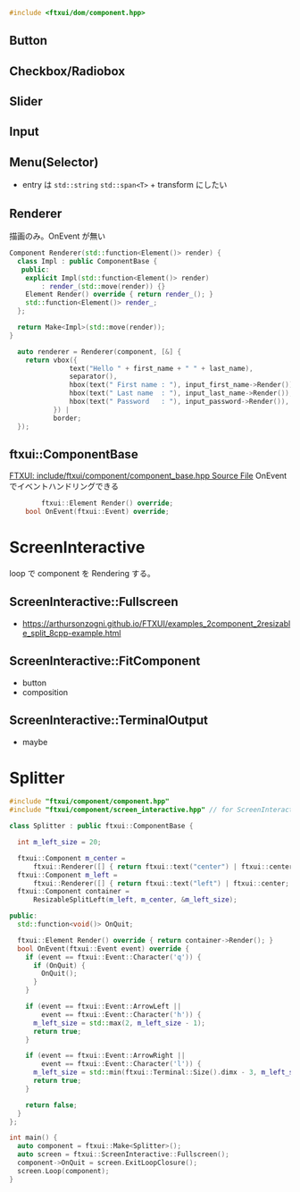 ```cpp
#include <ftxui/dom/component.hpp>
```

## Button

## Checkbox/Radiobox

## Slider

## Input

## Menu(Selector)
- entry は `std::string` `std::span<T>` + transform にしたい

## Renderer
描画のみ。OnEvent が無い
```cpp
Component Renderer(std::function<Element()> render) {
  class Impl : public ComponentBase {
   public:
    explicit Impl(std::function<Element()> render)
        : render_(std::move(render)) {}
    Element Render() override { return render_(); }
    std::function<Element()> render_;
  };

  return Make<Impl>(std::move(render));
}
```

```cpp
  auto renderer = Renderer(component, [&] {
    return vbox({
               text("Hello " + first_name + " " + last_name),
               separator(),
               hbox(text(" First name : "), input_first_name->Render()),
               hbox(text(" Last name  : "), input_last_name->Render()),
               hbox(text(" Password   : "), input_password->Render()),
           }) |
           border;
  });
```

## ftxui::ComponentBase
[FTXUI: include/ftxui/component/component_base.hpp Source File](https://arthursonzogni.github.io/FTXUI/component__base_8hpp_source.html)
OnEventでイベントハンドリングできる
```cpp
	    ftxui::Element Render() override;
    bool OnEvent(ftxui::Event) override;
```

# ScreenInteractive
loop で component を Rendering する。
## ScreenInteractive::Fullscreen
- https://arthursonzogni.github.io/FTXUI/examples_2component_2resizable_split_8cpp-example.html

## ScreenInteractive::FitComponent
- button
- composition

## ScreenInteractive::TerminalOutput
- maybe

# Splitter

```cpp
#include "ftxui/component/component.hpp"
#include "ftxui/component/screen_interactive.hpp" // for ScreenInteractive

class Splitter : public ftxui::ComponentBase {

  int m_left_size = 20;

  ftxui::Component m_center =
      ftxui::Renderer([] { return ftxui::text("center") | ftxui::center; });
  ftxui::Component m_left =
      ftxui::Renderer([] { return ftxui::text("left") | ftxui::center; });
  ftxui::Component container =
      ResizableSplitLeft(m_left, m_center, &m_left_size);

public:
  std::function<void()> OnQuit;

  ftxui::Element Render() override { return container->Render(); }
  bool OnEvent(ftxui::Event event) override {
    if (event == ftxui::Event::Character('q')) {
      if (OnQuit) {
        OnQuit();
      }
    }

    if (event == ftxui::Event::ArrowLeft ||
        event == ftxui::Event::Character('h')) {
      m_left_size = std::max(2, m_left_size - 1);
      return true;
    }

    if (event == ftxui::Event::ArrowRight ||
        event == ftxui::Event::Character('l')) {
      m_left_size = std::min(ftxui::Terminal::Size().dimx - 3, m_left_size + 1);
      return true;
    }

    return false;
  }
};

int main() {
  auto component = ftxui::Make<Splitter>();
  auto screen = ftxui::ScreenInteractive::Fullscreen();
  component->OnQuit = screen.ExitLoopClosure();
  screen.Loop(component);
}
```
